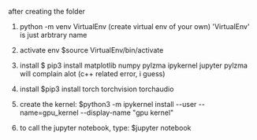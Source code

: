 
after creating the folder

1. python -m venv VirtualEnv (create virtual env of your own)
	'VirtualEnv' is just arbtrary name

2. activate env
	$source VirtualEnv/bin/activate 

3. install
	$ pip3 install matplotlib numpy pylzma ipykernel jupyter
	pylzma will complain alot (c++ related error, i guess)

4. install
	$pip3 install torch torchvision torchaudio

5. create the kernel:
	$python3 -m ipykernel install --user --name=gpu_kernel --display-name "gpu kernel"

6. to call the jupyter notebook, type:
	$jupyter notebook
